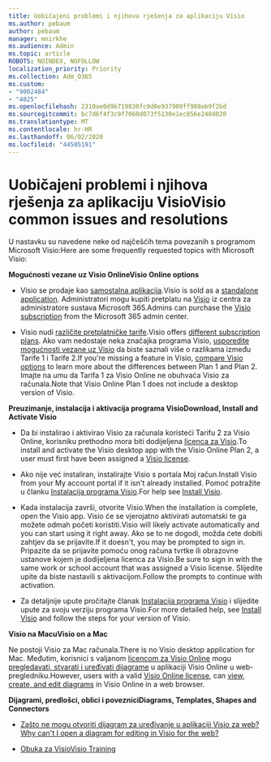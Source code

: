 ```yaml
---
title: Uobičajeni problemi i njihova rješenja za aplikaciju Visio
ms.author: pebaum
author: pebaum
manager: mnirkhe
ms.audience: Admin
ms.topic: article
ROBOTS: NOINDEX, NOFOLLOW
localization_priority: Priority
ms.collection: Adm_O365
ms.custom:
- "9002484"
- "4825"
ms.openlocfilehash: 2310ae0d9b719830fc9d0e937909ff988eb9f2bd
ms.sourcegitcommit: bc7d6f4f3c9f7060d073f5130e1ec856e248d020
ms.translationtype: MT
ms.contentlocale: hr-HR
ms.lasthandoff: 06/02/2020
ms.locfileid: "44505191"
---
```

# <a name="visio-common-issues-and-resolutions"></a><span data-ttu-id="9db4e-102">Uobičajeni problemi i njihova rješenja za aplikaciju Visio</span><span class="sxs-lookup"><span data-stu-id="9db4e-102">Visio common issues and resolutions</span></span>

<span data-ttu-id="9db4e-103">U nastavku su navedene neke od najčešćih tema povezanih s programom Microsoft Visio:</span><span class="sxs-lookup"><span data-stu-id="9db4e-103">Here are some frequently requested topics with Microsoft Visio:</span></span>

<span data-ttu-id="9db4e-104">**Mogućnosti vezane uz Visio Online**</span><span class="sxs-lookup"><span data-stu-id="9db4e-104">**Visio Online options**</span></span>

- <span data-ttu-id="9db4e-105">Visio se prodaje kao [samostalna aplikacija](https://products.office.com/visio/flowchart-software).</span><span class="sxs-lookup"><span data-stu-id="9db4e-105">Visio is sold as a [standalone application](https://products.office.com/visio/flowchart-software).</span></span> <span data-ttu-id="9db4e-106">Administratori mogu kupiti pretplatu na [Visio](https://docs.microsoft.com/alchemyinsights/purchase-visio-subscription) iz centra za administratore sustava Microsoft 365.</span><span class="sxs-lookup"><span data-stu-id="9db4e-106">Admins can purchase the [Visio subscription](https://docs.microsoft.com/alchemyinsights/purchase-visio-subscription) from the Microsoft 365 admin center.</span></span>

- <span data-ttu-id="9db4e-107">Visio nudi [različite pretplatničke tarife](https://products.office.com/visio/microsoft-visio-plans-and-pricing-compare-visio-options).</span><span class="sxs-lookup"><span data-stu-id="9db4e-107">Visio offers [different subscription plans](https://products.office.com/visio/microsoft-visio-plans-and-pricing-compare-visio-options).</span></span> <span data-ttu-id="9db4e-108">Ako vam nedostaje neka značajka programa Visio, [usporedite mogućnosti vezane uz Visio](https://products.office.com/visio/microsoft-visio-plans-and-pricing-compare-visio-options) da biste saznali više o razlikama između Tarife 1 i Tarife 2.</span><span class="sxs-lookup"><span data-stu-id="9db4e-108">If you're missing a feature in Visio, [compare Visio options](https://products.office.com/visio/microsoft-visio-plans-and-pricing-compare-visio-options) to learn more about the differences between Plan 1 and Plan 2.</span></span>  <span data-ttu-id="9db4e-109">Imajte na umu da Tarifa 1 za Visio Online ne obuhvaća Visio za računala.</span><span class="sxs-lookup"><span data-stu-id="9db4e-109">Note that Visio Online Plan 1 does not include a desktop version of Visio.</span></span>

<span data-ttu-id="9db4e-110">**Preuzimanje, instalacija i aktivacija programa Visio**</span><span class="sxs-lookup"><span data-stu-id="9db4e-110">**Download, Install and Activate Visio**</span></span>

- <span data-ttu-id="9db4e-111">Da bi instalirao i aktivirao Visio za računala koristeći Tarifu 2 za Visio Online, korisniku prethodno mora biti dodijeljena [licenca za Visio](https://docs.microsoft.com/microsoft-365/admin/add-users/add-users).</span><span class="sxs-lookup"><span data-stu-id="9db4e-111">To install and activate the Visio desktop app with the Visio Online Plan 2, a user must first have been assigned a [Visio license](https://docs.microsoft.com/microsoft-365/admin/add-users/add-users).</span></span>

- <span data-ttu-id="9db4e-112">Ako nije već instaliran, instalirajte Visio s portala Moj račun.</span><span class="sxs-lookup"><span data-stu-id="9db4e-112">Install Visio from your My account portal if it isn't already installed.</span></span> <span data-ttu-id="9db4e-113">Pomoć potražite u članku [Instalacija programa Visio](https://support.office.com/article/f98f21e3-aa02-4827-9167-ddab5b025710).</span><span class="sxs-lookup"><span data-stu-id="9db4e-113">For help see [Install Visio](https://support.office.com/article/f98f21e3-aa02-4827-9167-ddab5b025710).</span></span>

- <span data-ttu-id="9db4e-114">Kada instalacija završi, otvorite Visio.</span><span class="sxs-lookup"><span data-stu-id="9db4e-114">When the installation is complete, open the Visio app.</span></span> <span data-ttu-id="9db4e-115">Visio će se vjerojatno aktivirati automatski te ga možete odmah početi koristiti.</span><span class="sxs-lookup"><span data-stu-id="9db4e-115">Visio will likely activate automatically and you can start using it right away.</span></span> <span data-ttu-id="9db4e-116">Ako se to ne dogodi, možda ćete dobiti zahtjev da se prijavite.</span><span class="sxs-lookup"><span data-stu-id="9db4e-116">If it doesn't, you may be prompted to sign in.</span></span> <span data-ttu-id="9db4e-117">Pripazite da se prijavite pomoću onog računa tvrtke ili obrazovne ustanove kojem je dodijeljena licenca za Visio.</span><span class="sxs-lookup"><span data-stu-id="9db4e-117">Be sure to sign in with the same work or school account that was assigned a Visio license.</span></span> <span data-ttu-id="9db4e-118">Slijedite upite da biste nastavili s aktivacijom.</span><span class="sxs-lookup"><span data-stu-id="9db4e-118">Follow the prompts to continue with activation.</span></span>

- <span data-ttu-id="9db4e-119">Za detaljnije upute pročitajte članak [Instalacija programa Visio](https://support.office.com/article/f98f21e3-aa02-4827-9167-ddab5b025710) i slijedite upute za svoju verziju programa Visio.</span><span class="sxs-lookup"><span data-stu-id="9db4e-119">For more detailed help, see [Install Visio](https://support.office.com/article/f98f21e3-aa02-4827-9167-ddab5b025710) and follow the steps for your version of Visio.</span></span>

<span data-ttu-id="9db4e-120">**Visio na Macu**</span><span class="sxs-lookup"><span data-stu-id="9db4e-120">**Visio on a Mac**</span></span>

<span data-ttu-id="9db4e-121">Ne postoji Visio za Mac računala.</span><span class="sxs-lookup"><span data-stu-id="9db4e-121">There is no Visio desktop application for Mac.</span></span> <span data-ttu-id="9db4e-122">Međutim, korisnici s valjanom [licencom za Visio Online](https://docs.microsoft.com/microsoft-365/admin/add-users/add-users) mogu [pregledavati, stvarati i uređivati dijagrame](https://support.office.com/article/06f04845-91b8-4e8f-881f-a43c970735fc) u aplikaciji Visio Online u web-pregledniku.</span><span class="sxs-lookup"><span data-stu-id="9db4e-122">However, users with a valid [Visio Online license](https://docs.microsoft.com/microsoft-365/admin/add-users/add-users), can [view, create, and edit diagrams](https://support.office.com/article/06f04845-91b8-4e8f-881f-a43c970735fc) in Visio Online in a web browser.</span></span>

<span data-ttu-id="9db4e-123">**Dijagrami, predlošci, oblici i poveznici**</span><span class="sxs-lookup"><span data-stu-id="9db4e-123">**Diagrams, Templates, Shapes and Connectors**</span></span>

- [<span data-ttu-id="9db4e-124">Zašto ne mogu otvoriti dijagram za uređivanje u aplikaciji Visio za web?</span><span class="sxs-lookup"><span data-stu-id="9db4e-124">Why can't I open a diagram for editing in Visio for the web?</span></span>](https://support.microsoft.com/office/ea4a23d3-21d3-4878-945e-cf1be4140357)

- [<span data-ttu-id="9db4e-125">Obuka za Visio</span><span class="sxs-lookup"><span data-stu-id="9db4e-125">Visio Training</span></span>](https://support.office.com/article/visio-training-e058bcfa-1d90-4653-afc6-e84d54cf94a6)
